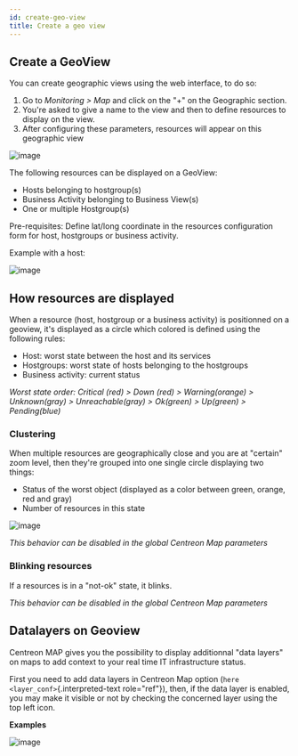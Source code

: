 ```yaml
---
id: create-geo-view
title: Create a geo view
---
```


## Create a GeoView

You can create geographic views using the web interface, to do so:

1.  Go to *Monitoring \> Map* and click on the "+" on the Geographic section.
2.  You're asked to give a name to the view and then to define resources to
    display on the view.
3.  After configuring these parameters, resources will appear on this geographic
    view

![image](assets/graph-views/geo_view_creation.gif)

The following resources can be displayed on a GeoView:

  - Hosts belonging to hostgroup(s)
  - Business Activity belonging to Business View(s)
  - One or multiple Hostgroup(s)

Pre-requisites: Define lat/long coordinate in the resources configuration form
for host, hostgroups or business activity.

Example with a host:

![image](assets/graph-views/host_geocoord.png)

## How resources are displayed

When a resource (host, hostgroup or a business activity) is positionned on a
geoview, it's displayed as a circle which colored is defined using the following
rules:

  - Host: worst state between the host and its services
  - Hostgroups: worst state of hosts belonging to the hostgroups
  - Business activity: current status

*Worst state order: Critical (red) \> Down (red) \> Warning(orange) \>
Unknown(gray) \> Unreachable(gray) \> Ok(green) \> Up(green) \> Pending(blue)*

### Clustering

When multiple resources are geographically close and you are at "certain" zoom
level, then they're grouped into one single circle displaying two things:

  - Status of the worst object (displayed as a color between green, orange, red
    and gray)
  - Number of resources in this state

![image](assets/graph-views/geo_marker_clustering_infos.png)

*This behavior can be disabled in the global Centreon Map parameters*

### Blinking resources

If a resources is in a "not-ok" state, it blinks.

*This behavior can be disabled in the global Centreon Map parameters*

## Datalayers on Geoview

Centreon MAP gives you the possibility to display additionnal "data layers" on
maps to add context to your real time IT infrastructure status.

First you need to add data layers in Centreon Map option (`here
<layer_conf>`{.interpreted-text role="ref"}), then, if the data layer is
enabled, you may make it visible or not by checking the concerned layer using
the top left icon.

**Examples**

![image](assets/graph-views/geoview_datalayers.gif)

